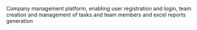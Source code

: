 Company management platform, enabling user registration and login, team creation and management of tasks and team 
members and excel reports generation

